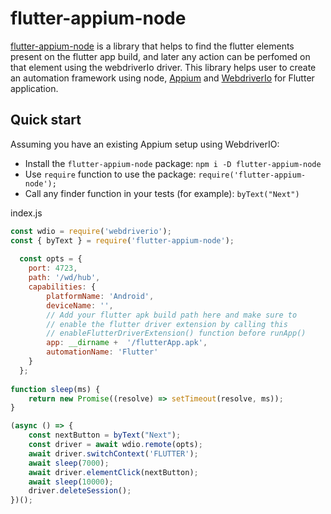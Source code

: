 # flutter-appium-node
[flutter-appium-node](https://github.com/meetmarakana/flutter-appium-node) is a library that helps to find the flutter elements present on the flutter app build, and later any action can be perfomed on that element using the webdriverIo driver. This library helps user to create an automation framework using node, [Appium](https://appium.io) and [WebdriverIo](https://webdriver.io) for Flutter application.



## Quick start

Assuming you have an existing Appium setup using WebdriverIO:

- Install the `flutter-appium-node` package: `npm i -D flutter-appium-node`
- Use `require` function to use the package: `require('flutter-appium-node');`
- Call any finder function in your tests (for example): `byText("Next")`

index.js
```js
const wdio = require('webdriverio');
const { byText } = require('flutter-appium-node');
  
  const opts = {
    port: 4723,
    path: '/wd/hub',
    capabilities: {
        platformName: 'Android',
        deviceName: '',
        // Add your flutter apk build path here and make sure to 
        // enable the flutter driver extension by calling this 
        // enableFlutterDriverExtension() function before runApp()
        app: __dirname +  '/flutterApp.apk',
        automationName: 'Flutter'
    }
  };
  
function sleep(ms) {
    return new Promise((resolve) => setTimeout(resolve, ms));
}

(async () => {
    const nextButton = byText("Next");
    const driver = await wdio.remote(opts);
    await driver.switchContext('FLUTTER');
    await sleep(7000);
    await driver.elementClick(nextButton);
    await sleep(10000);
    driver.deleteSession();
})();
```